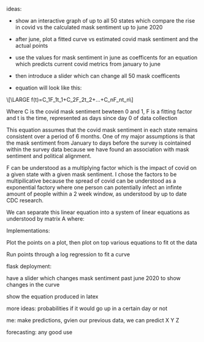 ideas:

* show an interactive graph of up to all 50 states which compare the rise in covid vs the calculated mask sentiment up to june 2020

* after june, plot a fitted curve vs estimated covid mask sentiment and the actual points

* use the values for mask sentiment in june as coefficents for an equation which predicts current covid metrics from january to june

* then introduce a slider which can change all 50 mask coefficents

* equation will look like this:

\\[\LARGE f(t)=C_1F_1t_1+C_2F_2t_2+...+C_nF_nt_n\\]

Where C is the covid mask sentiment bewteen 0 and 1, F is a fitting factor and t is the time, represented as days since day 0 of data collection 

This equation assumes that the covid mask sentiment in each state remains consistent over a period of 6 months. One of my major assumptions is that the mask sentiment from January to days before the survey is cointained within the survey data because we have found an association with mask sentiment and political alignment.

F can be understood as a multiplying factor which is the impact of covid on a given state with a given mask sentiment. I chose the factors to be multipilicative because the spread of covid can be understood as a exponential factory where one person can potentially infect an infinte amount of people within a 2 week window, as understood by up to date CDC research.

We can separate this linear equation into a system of linear equations as understood by matrix A where:



Implementations:

Plot the points on a plot, then plot on top various equations to fit ot the data

Run points through a log regression to fit a curve




flask deployment:

have a slider which changes mask sentiment past june 2020 to show changes in the curve

show the equation produced in latex





more ideas: probabilities if it would go up in a certain day or not

me: make predictions, gvien our previous data, we can predict X Y Z

forecasting: any good use

